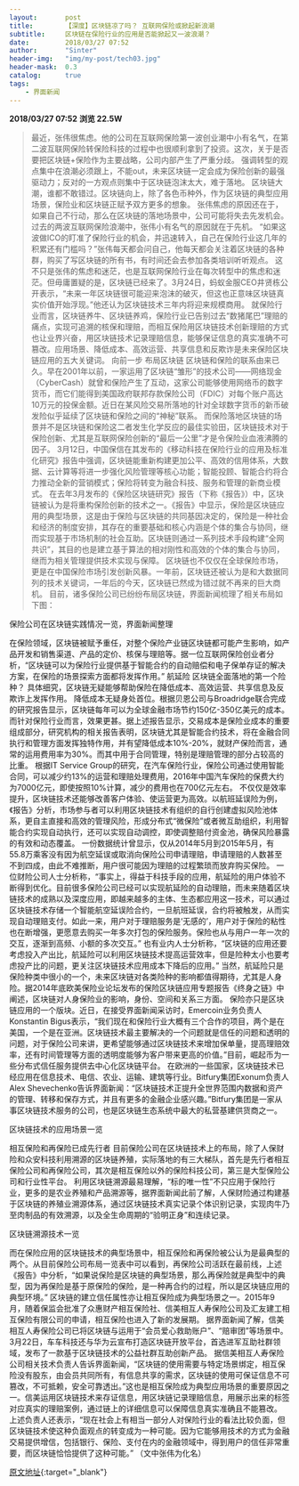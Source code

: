 ```yaml
---
layout:       post
title:        【深度】区块链凉了吗？ 互联网保险或掀起新浪潮
subtitle:     区块链在保险行业的应用是否能掀起又一波浪潮？
date:         2018/03/27 07:52
author:       "Sinter"
header-img:   "img/my-post/tech03.jpg"
header-mask:  0.3
catalog:      true
tags:
    - 界面新闻
---
```


**2018/03/27 07:52**  **浏览 22.5W**

> 最近，张伟很焦虑。他的公司在互联网保险第一波创业潮中小有名气，在第二波互联网保险转保险科技的过程中也很顺利拿到了投资。这次，关于是否要把区块链+保险作为主要战略，公司内部产生了严重分歧。
强调转型的观点集中在浪潮必须跟上，不能out，未来区块链一定会成为保险创新的最强驱动力；反对的一方观点则集中于区块链泡沫太大，难于落地。
区块链大潮，谁都不敢错过。区块链向上，除了各色币种外，作为区块链的典型应用场景，保险业和区块链正赋予双方更多的想象。
张伟焦虑的原因还在于，如果自己不行动，那么在区块链的落地场景中，公司可能将失去先发机会。过去的两波互联网保险浪潮中，张伟小有名气的原因就在于先机。
“如果这波做ICO的盯准了保险行业的机会，并迅速转入，自己在保险行业这几年的积累还有门槛吗？”张伟每天都会问自己，他每天都会关注着区块链的各种群，购买了写区块链的所有书，有时间还会去参加各类培训听听观点。
这不只是张伟的焦虑和迷茫，也是互联网保险行业在每次转型中的焦虑和迷茫。但毋庸置疑的是，区块链已经来了。3月24日，蚂蚁金服CEO井贤栋公开表示，“未来一年区块链很可能迎来泡沫的破灭，但这也正意味区块链真实价值开始浮现。”他还认为区块链技术三年内将迎来规模商用。
就保险行业而言，区块链养牛、区块链养鸡，保险行业已告别过去“数猪尾巴”理赔的痛点，实现可追溯的核保和理赔，而相互保险用区块链技术创新理赔的方式也让业界兴奋，用区块链技术记录理赔信息，能够保证信息的真实准确不可篡改。应用场景、降低成本、高效运营、共享信息和反欺诈是未来保险区块链应用的五大关键词。
向前一步 布局区块链
区块链和保险的联系由来已久。早在2001年以前，一家运用了区块链“雏形”的技术公司——网络现金（CyberCash）就曾和保险产生了互动，这家公司能够使用网络币的数字货币，而它们能得到美国政府联邦存款保险公司（FDIC）对每个账户高达10万元的投保金额。近日在某风险交易所落地的针对全球数字货币的新币破发险似乎延续了区块链和保险之间的“神秘”联系。
而保险落地区块链的场景并不是区块链和保险这二者发生化学反应的最佳实验田，区块链技术对于保险创新、尤其是互联网保险创新的“最后一公里”才是令保险业血液沸腾的因子。
3月12日，中国保信在其发布的《移动科技在保险行业的应用及标准化研究》报告中强调，区块链能重新构建更加公平、高效的信用体系，大数据、云计算等将进一步强化风险管理等核心功能；智能投顾、智能合约将合力推动全新的营销模式；保险将转变为融合科技、服务和管理的新商业模式。
在去年3月发布的《保险区块链研究》报告（下称《报告》）中，区块链被认为是将重构保险创新的技术之一。《报告》中显示，保险是区块链应用的典型场景，这是由于保险与区块链的共同基因决定的，保险是一种社会和经济的制度安排，其存在的重要基础和核心内涵是个体的集合与协同，继而实现基于市场机制的社会互助。区块链则通过一系列技术手段构建“全网共识”，其目的也是建立基于算法的相对刚性和高效的个体的集合与协同，继而为相关管理提供技术实现与保障。
区块链也不仅仅在全球保险市场，更是在中国保险市场引发创新风暴。一年前，区块链还被认为是和大数据同列的技术关键词，一年后的今天，区块链已然成为错过就不再来的巨大商机。
目前，诸多保险公司已纷纷布局区块链，界面新闻梳理了相关布局如下图：

保险公司在区块链实践情况一览，界面新闻整理

在保险领域，区块链被赋予重任，对整个保险产业链区块链都可能产生影响，如产品开发和销售渠道、产品的定价、核保与理赔等。据一位互联网保险创业者分析，“区块链可以为保险行业提供基于智能合约的自动赔偿和电子保单存证的解决方案，在保险的场景探索方面都将发挥作用。”
航延险 区块链全面落地的第一个险种？
具体细究，区块链无疑能够帮助保险在降低成本、高效运营、共享信息及反欺诈上发挥作用。
降低成本无疑身处首位。根据贝恩公司与Broadridge联合完成的研究报告显示，区块链每年可以为全球金融市场节约150亿-350亿美元的成本。而针对保险行业而言，效果更甚。据上述报告显示，交易成本是保险业成本的重要组成部分，研究机构的相关报告表明，区块链尤其是智能合约技术，将在金融合同执行和管理方面发挥独特作用，并有望降低成本10%-20%，就财产保险而言，通常的运用费用率为30%。而其中用于合同管理，特别是理赔管理的部分占较高的比重。
根据IT Service Group的研究，在汽车保险行业，保险公司通过使用智能合同，可以减少约13%的运营和理赔处理费用，2016年中国汽车保险的保费大约为7000亿元，即使按照10%计算，减少的费用也在700亿元左右。
不仅仅是效率提升，区块链技术还能够改善客户体验、使运营更为高效。以航班延误险为例，《报告》分析，市场参与者可以利用区块链技术有组织的自行创建虚拟风险池体系，更自主直接和高效的管理风险，形成分布式“微保险”或者微互助组织，利用智能合约实现自动执行，还可以实现自动调控，即使调整赔付资金池，确保风险暴露的有效和动态覆盖。
一份数据统计曾显示，仅从2014年5月到2015年5月，有55.8万乘客没有因为航空延误或取消向保险公司申请理赔，申请理赔的人数甚至不到四成，由此不难推断，用户很可能因为理赔的过程繁琐而放弃购买保险。
一位财险公司人士分析称，“事实上，得益于科技手段的应用，航延险的用户体验不断得到优化。目前很多保险公司已经可以实现航延险的自动理赔，而未来随着区块链技术的成熟以及深度应用，即越来越多的主体、生态都应用这一技术，可以通过区块链技术存储一个智能航空延误险合约，一旦航班延误，合约将被触发，从而实现自动理赔支付。如此一来，用户对于理赔服务是‘无感的’，用户对于保险的粘性也在断增强，更愿意去购买一年多次打包的保险服务。保险也从与用户一年一次的交互，逐渐到高频、小额的多次交互。”
也有业内人士分析称，“区块链的应用还要考虑投入产出比，航延险可以利用区块链技术提高运营效率，但是险种太小也要考虑投产比的问题，更关注区块链技术应用成本下降后的应用。”
当然，航延险只是保险种类中很小的一个，未来区块链对各类险种的影响都值得期待，尤其是人身险。据2014年底欧美保险业论坛发布的保险区块链应用专题报告《终身之链》中阐述，区块链对人身保险业的影响，身份、空间和关系三方面。
保险亦只是区块链应用的一个版块。近日，在接受界面新闻采访时，Emercoin业务负责人Konstantin Bigus表示，“我们现在和保险行业大概有三个合作的项目，两个是在美国，一个是在亚洲。区块链技术最主要解决的一个问题就是信任的问题和透明的问题，对于保险公司来讲，更希望能够通过区块链技术来增加保单量，提高理赔效率，还有时间管理等方面的透明度能够为客户带来更高的价值。”目前，崛起币为一些分布式信任服务提供去中心化区块链平台。
在欧洲的一些国家，区块链技术已经应用在信息技术、电信、农业、运输、建筑等行业。Bitfury集团Exonum负责人Alex Shevechenko告诉界面新闻：“区块链技术正提升全世界范围内数据和资产的管理、转移和保存方式，并且有更多的金融企业感兴趣。”Bitfury集团是一家从事区块链技术服务的公司，也是区块链生态系统中最大的私营基建供货商之一。

区块链技术的应用场景一览

相互保险和再保险已成先行者
目前保险公司在区块链技术上的布局，除了人保财险和众安科技利用溯源的区块链养殖，实际落地的有三大梯队，首先是先行者相互保险公司和再保险公司，其次是相互保险以外的保险科技公司，第三是大型保险公司和行业性平台。
利用区块链溯源最易理解，“标的唯一性”不只应用于保险行业，更多的是农业养殖和产品溯源等，据界面新闻此前了解，人保财险通过构建基于区块链的养殖业溯源体系，通过区块链技术真实记录个体识别记录，实现肉牛乃至肉制品的有效溯源，以及全生命周期的“验明正身”和连续记录。

区块链溯源技术一览

而在保险应用的区块链技术的典型场景中，相互保险和再保险被公认为是最典型的两个。从目前保险公司布局一览表中可以看到，再保险公司活跃在最前线，上述《报告》中分析，“如果说保险是区块链的典型场景，那么再保险就是典型中的典型，因为再保险是基于原保险的保险，是一种再合约的过程，所以是区块链应用的典型环境。”
区块链的建立信任属性亦让相互保险成为典型场景之一。2015年9月，随着保监会批准了众惠财产相互保险社、信美相互人寿保险公司及汇友建工相互保险有限公司的申请，相互保险也进入了新的发展期。
据界面新闻了解，信美相互人寿保险公司已将区块链与运用于“会员爱心救助账户”、“赔审团”等场景中。3月22日，车车科技还与华为云宣布打造区块链开放平台，首选进军互助社群领域，发布了一款基于区块链技术的公益社群互助创新产品。
据信美相互人寿保险公司相关技术负责人告诉界面新闻，“区块链的使用需要与特定场景绑定，相互保险没有股东，由会员共同所有，有信息共享的需求，区块链的使用可保证信息不可篡改，不可抵赖，安全可靠透出。”这也是相互保险成为典型应用场景的重要原因之一。信美运用区块链技术来存证信息，用区块链记录理赔信息，用展示出来的标签对应真实的理赔案例，通过链上的详细信息可以保障信息真实准确且不能篡改。
上述负责人还表示，“现在社会上有相当一部分人对保险行业的看法比较负面，但区块链技术使这种负面观点的转变成为一种可能。因为它能够用技术的方式为金融交易提供增信，包括银行、保险、支付在内的金融领域中，得到用户的信任非常重要，而区块链恰恰提供了这种可能。”
（文中张伟为化名）


[原文地址](http://www.jiemian.com/article/2011306.html){:target="_blank"}


